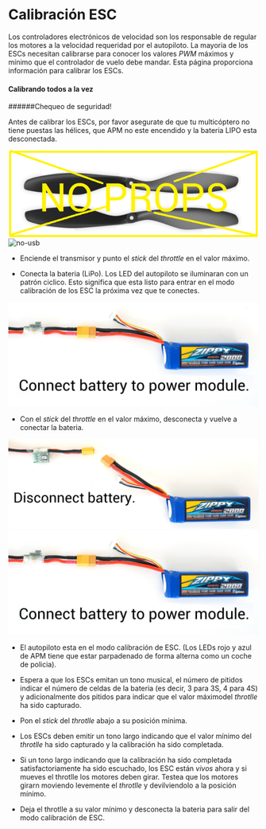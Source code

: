 # Calibración ESC 

Los controladores electrónicos de velocidad son los responsable de regular los motores a la velocidad requeridad por el autopiloto. La mayoria de los ESCs necesitan calibrarse para conocer los valores *PWM* máximos y mínimo que el controlador de vuelo debe mandar. Esta página proporciona información para calibrar los ESCs.


#### Calibrando todos a la vez

######Chequeo de seguridad!

Antes de calibrar los ESCs, por favor asegurate de que tu multicóptero no tiene puestas las hélices, que APM no este encendido y la bateria LIPO esta desconectada.

![no-props](../img/calibration/no-props.png)
![no-usb](../img/calibration/noUSB.png)

- Enciende el transmisor y punto el *stick* del *throttle* en el valor máximo.

- Conecta la bateria (LiPo). Los LED del autopiloto se iluminaran con un patrón ciclico. Esto significa que esta listo para entrar en el modo calibración de los ESC la próxima vez que te conectes.

![battery](../img/calibration/Connect-Battery.jpg)

- Con el *stick* del *throttle* en el valor máximo, desconecta y vuelve a conectar la bateria.

![dis-battery](../img/calibration/Disconnect-Battery.jpg)
![battery](../img/calibration/Connect-Battery.jpg)

- El autopiloto esta en el modo calibración de ESC. (Los LEDs rojo y azul de APM tiene que estar parpadenado de forma alterna como un coche de policia).

- Espera a que los ESCs emitan un tono musical, el número de pitidos indicar el número de celdas de la bateria (es decir, 3 para 3S, 4 para 4S) y adicionalmente dos pitidos para indicar que el valor máximodel *throtlle* ha sido capturado.

- Pon el *stick* del *throtlle* abajo a su posición mínima.

- Los ESCs deben emitir un tono largo indicando que el valor mínimo del *throtlle* ha sido capturado y la calibración ha sido completada.

- Si un tono largo indicando que la calibración ha sido completada satisfactoriamente ha sido escuchado, los ESC están *vivos* ahora y si mueves el throtlle los motores deben girar. Testea que los motores girarn moviendo levemente el *throtlle* y devilviendolo a la posición mínimo.

- Deja el throtlle a su valor mínimo y desconecta la bateria para salir del modo calibración de ESC.
